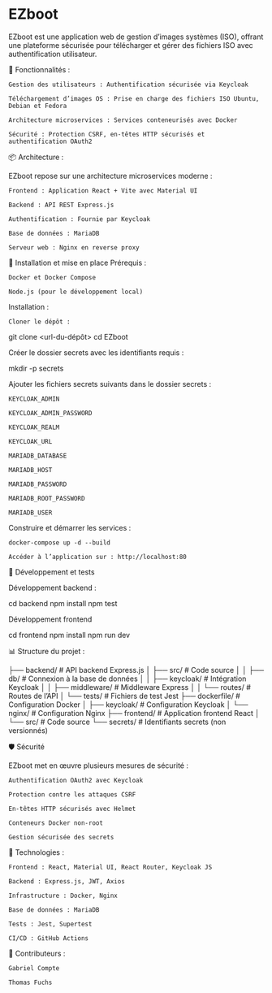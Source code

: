 # EZboot

EZboot est une application web de gestion d’images systèmes (ISO), offrant une plateforme sécurisée pour télécharger et gérer des fichiers ISO avec authentification utilisateur.

🚀 Fonctionnalités :

    Gestion des utilisateurs : Authentification sécurisée via Keycloak

    Téléchargement d’images OS : Prise en charge des fichiers ISO Ubuntu, Debian et Fedora

    Architecture microservices : Services conteneurisés avec Docker

    Sécurité : Protection CSRF, en-têtes HTTP sécurisés et authentification OAuth2


📦 Architecture :

EZboot repose sur une architecture microservices moderne :

    Frontend : Application React + Vite avec Material UI

    Backend : API REST Express.js

    Authentification : Fournie par Keycloak

    Base de données : MariaDB

    Serveur web : Nginx en reverse proxy

🔧 Installation et mise en place
Prérequis :

    Docker et Docker Compose

    Node.js (pour le développement local)

Installation :

    Cloner le dépôt :

git clone <url-du-dépôt>
cd EZboot

Créer le dossier secrets avec les identifiants requis :

mkdir -p secrets

Ajouter les fichiers secrets suivants dans le dossier secrets :

    KEYCLOAK_ADMIN

    KEYCLOAK_ADMIN_PASSWORD

    KEYCLOAK_REALM

    KEYCLOAK_URL

    MARIADB_DATABASE

    MARIADB_HOST

    MARIADB_PASSWORD

    MARIADB_ROOT_PASSWORD

    MARIADB_USER

Construire et démarrer les services :

    docker-compose up -d --build

    Accéder à l’application sur : http://localhost:80

🧪 Développement et tests

Développement backend :

cd backend
npm install
npm test

Développement frontend

cd frontend
npm install
npm run dev

📊 Structure du projet :

├── backend/              # API backend Express.js
│   ├── src/              # Code source
│   │   ├── db/           # Connexion à la base de données
│   │   ├── keycloak/     # Intégration Keycloak
│   │   ├── middleware/   # Middleware Express
│   │   └── routes/       # Routes de l’API
│   └── tests/            # Fichiers de test Jest
├── dockerfile/           # Configuration Docker
│   ├── keycloak/         # Configuration Keycloak
│   └── nginx/            # Configuration Nginx
├── frontend/             # Application frontend React
│   └── src/              # Code source
└── secrets/              # Identifiants secrets (non versionnés)

🛡️ Sécurité

EZboot met en œuvre plusieurs mesures de sécurité :

    Authentification OAuth2 avec Keycloak

    Protection contre les attaques CSRF

    En-têtes HTTP sécurisés avec Helmet

    Conteneurs Docker non-root

    Gestion sécurisée des secrets

🧰 Technologies :

    Frontend : React, Material UI, React Router, Keycloak JS

    Backend : Express.js, JWT, Axios

    Infrastructure : Docker, Nginx

    Base de données : MariaDB

    Tests : Jest, Supertest

    CI/CD : GitHub Actions

👥 Contributeurs :

    Gabriel Compte

    Thomas Fuchs
